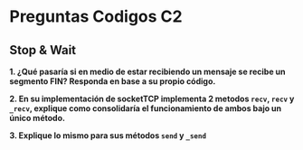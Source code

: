 # Preguntas Codigos C2

## Stop & Wait

**1. ¿Qué pasaría si en medio de estar recibiendo un mensaje se recibe un segmento FIN? Responda en base a su propio código.**

**2. En su implementación de socketTCP implementa 2 metodos `recv`, `recv` y `_recv`, explique como consolidaría el funcionamiento de ambos bajo un único método.**

**3. Explique lo mismo para sus métodos `send` y `_send`**
